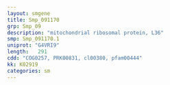 ```yaml
---
layout: smgene
title: Smp_091170
grp: Smp_09
description: "mitochondrial ribosomal protein, L36"
smp: Smp_091170.1
uniprot: "G4VRI9"
length:   291
cdd: "COG0257, PRK00831, cl00380, pfam00444"
kk: K02919
categories: sm
---
```

